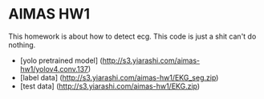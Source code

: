 # AIMAS HW1

This homework is about how to detect ecg.
This code is just a shit can't do nothing.

* [yolo pretrained model] (http://s3.yiarashi.com/aimas-hw1/yolov4.conv.137)
* [label data] (http://s3.yiarashi.com/aimas-hw1/EKG_seg.zip)
* [test data] (http://s3.yiarashi.com/aimas-hw1/EKG.zip) 
